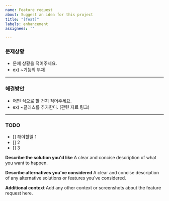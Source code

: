 ```yaml
---
name: Feature request
about: Suggest an idea for this project
title: "[feat]"
labels: enhancement
assignees: ''

---
```


### 문제상황
- 문제 상황을 적어주세요.
- ex) ~기능의 부재

<hr>

### 해결방안
- 어떤 식으로 할 건지 적어주세요.
- ex) ~클래스를 추가한다. (관련 자료 링크)

<hr>

### TODO
- [] 해야할일 1
- [] 2
- [] 3

**Describe the solution you'd like**
A clear and concise description of what you want to happen.

**Describe alternatives you've considered**
A clear and concise description of any alternative solutions or features you've considered.

**Additional context**
Add any other context or screenshots about the feature request here.
